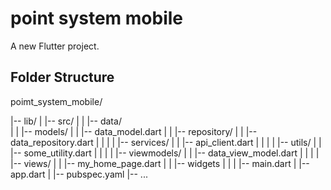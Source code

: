 # point system mobile

A new Flutter project.

## Folder Structure

poimt_system_mobile/

|-- lib/
|   |-- src/
|   |    |-- data/   
|   |       |-- models/
|   |           |-- data_model.dart
|   |       |-- repository/
|   |           |-- data_repository.dart
|   |
|   |    |-- services/
|   |       |-- api_client.dart
|   |
|   |    |-- utils/
|   |       |-- some_utility.dart
|   |
|   |    |-- viewmodels/
|   |       |-- data_view_model.dart
|   |
|   |    |-- views/
|   |       |-- my_home_page.dart
|   |       |-- widgets
|   |
|   |-- main.dart
|   |-- app.dart
|
|-- pubspec.yaml
|-- ...
